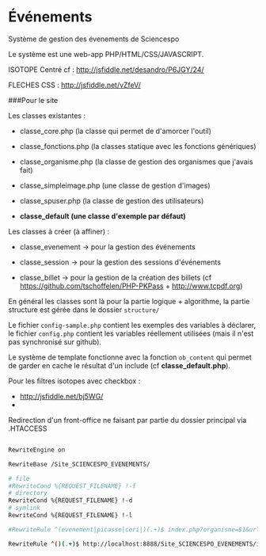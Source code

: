 Événements
==========

Système de gestion des évenements de Sciencespo

Le système est une web-app PHP/HTML/CSS/JAVASCRIPT.

ISOTOPE Centré cf : http://jsfiddle.net/desandro/P6JGY/24/

FLECHES CSS : http://jsfiddle.net/vZfeV/

###Pour le site

Les classes existantes :

- classe_core.php (la classe qui permet de d'amorcer l'outil)

- classe_fonctions.php (la classes statique avec les fonctions génériques)

- classe_organisme.php (la classe de gestion des organismes que j'avais fait)

- classe_simpleimage.php (une classe de gestion d'images)

- classe_spuser.php (la classe de gestion des utilisateurs)

- **classe_default (une classe d'exemple par défaut)**

Les classes à créer (à affiner) :

- classe_evenement -> pour la gestion des événements

- classe_session -> pour la gestion des sessions d'événements

- classe_billet -> pour la gestion de la création des billets (cf https://github.com/tschoffelen/PHP-PKPass + http://www.tcpdf.org)




En général les classes sont là pour la partie logique + algorithme, la partie structure est gérée dans le dossier 
`structure/`

Le fichier `config-sample.php` contient les exemples des variables à déclarer, le fichier `config.php` contient les variables réellement utilisées (mais il n'est pas synchronisé sur github).

Le système de template fonctionne avec la fonction `ob_content` qui permet de garder en cache le résultat d'un include (cf **classe_default.php**).


Pour les filtres isotopes avec checkbox :
- http://jsfiddle.net/bj5WG/
- 


Redirection d'un front-office ne faisant par partie du dossier principal via .HTACCESS
```bash

RewriteEngine on

RewriteBase /Site_SCIENCESPO_EVENEMENTS/

# file
#RewriteCond %{REQUEST_FILENAME} !-f
# directory
RewriteCond %{REQUEST_FILENAME} !-d
# symlink
RewriteCond %{REQUEST_FILENAME} !-l

#RewriteRule ^(evenement|picasso|ceri|)(.+)$ index.php?organisme=$1&url=$2 [QSA,L]

RewriteRule ^()(.+)$ http://localhost:8888/Site_SCIENCESPO_EVENEMENTS/index.php?organisme=ceri&url=$2 [QSA,L]

```

